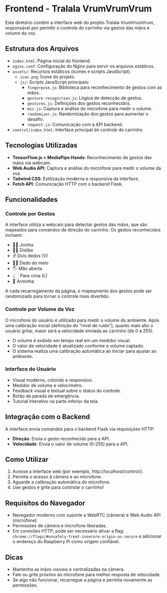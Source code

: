 # Frontend - Tralala VrumVrumVrum

Este diretório contém a interface web do projeto Tralala VrumVrumVrum, responsável por permitir o controle do carrinho via gestos das mãos e volume da voz.

## Estrutura dos Arquivos

- `index.html`: Página inicial do frontend.
- `nginx.conf`: Configuração do Nginx para servir os arquivos estáticos.
- `assets/`: Recursos estáticos (ícones e scripts JavaScript).
  - `icon.png`: Ícone do projeto.
  - `js/`: Scripts JavaScript principais:
    - `fingerpose.js`: Biblioteca para reconhecimento de gestos com as mãos.
    - `gesture-recognition.js`: Lógica de detecção de gestos.
    - `gestures.js`: Definições dos gestos reconhecidos.
    - `mic.js`: Captura e análise do microfone para medir o volume.
    - `randomizer.js`: Randomização dos gestos para aumentar o desafio.
    - `request.js`: Comunicação com a API backend.
- `control/index.html`: Interface principal de controle do carrinho.

## Tecnologias Utilizadas

- **TensorFlow.js** e **MediaPipe Hands**: Reconhecimento de gestos das mãos via webcam.
- **Web Audio API**: Captura e análise do microfone para medir o volume da voz.
- **Tailwind CSS**: Estilização moderna e responsiva da interface.
- **Fetch API**: Comunicação HTTP com o backend Flask.

## Funcionalidades

### Controle por Gestos

A interface utiliza a webcam para detectar gestos das mãos, que são mapeados para comandos de direção do carrinho. Os gestos reconhecidos incluem:

- 👍🏻 Joinha
- 👎🏻 Dislike
- ✌️ Dois dedos (V)
- 🖕🏻 Dedo do meio
- 🖐️ Mão aberta
- 👆🏻 Para cima (L)
- 🔫 Arminha

A cada recarregamento da página, o mapeamento dos gestos pode ser randomizado para tornar o controle mais divertido.

### Controle por Volume da Voz

O microfone do usuário é utilizado para medir o volume do ambiente. Após uma calibração inicial (definição do "nível de ruído"), quanto mais alto o usuário gritar, maior será a velocidade enviada ao carrinho (de 0 a 255).

- O volume é exibido em tempo real em um medidor visual.
- O valor de velocidade é atualizado conforme o volume captado.
- O sistema realiza uma calibração automática ao iniciar para ajustar ao ambiente.

### Interface do Usuário

- Visual moderno, colorido e responsivo.
- Medidor de volume e velocímetro.
- Feedback visual e textual sobre o status do controle.
- Botão de parada de emergência.
- Tutorial interativo na parte inferior da tela.

## Integração com o Backend

A interface envia comandos para o backend Flask via requisições HTTP:

- **Direção**: Envia o gesto reconhecido para a API.
- **Velocidade**: Envia o valor de volume (0-255) para a API.

## Como Utilizar

1. Acesse a interface web (por exemplo, http://localhost/control/).
2. Permita o acesso à câmera e ao microfone.
3. Aguarde a calibração automática do microfone.
4. Use gestos e grite para controlar o carrinho!

## Requisitos do Navegador

- Navegador moderno com suporte a WebRTC (câmera) e Web Audio API (microfone).
- Permissões de câmera e microfone liberadas.
- Em conexões HTTP, pode ser necessário ativar a flag:
  `chrome://flags/#unsafely-treat-insecure-origin-as-secure`
  e adicionar o endereço do Raspberry Pi como origem confiável.

## Dicas

- Mantenha as mãos visíveis e centralizadas na câmera.
- Fale ou grite próximo ao microfone para melhor resposta de velocidade.
- Se algo não funcionar, recarregue a página e permita novamente as permissões.
